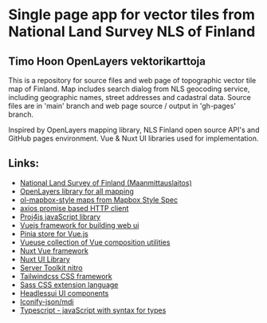 # Single page app for vector tiles from National Land Survey NLS of Finland 
## Timo Hoon OpenLayers vektorikarttoja

This is a repository for source files and web page of topographic vector tile map of Finland.
Map includes search dialog from NLS geocoding service, including geographic names, street addresses and cadastral data.
Source files are in 'main' branch and web page source / output in 'gh-pages' branch.

Inspired by OpenLayers mapping library, NLS Finland open source API's and GitHub pages environment. Vue & Nuxt UI libraries used for implementation.

## Links:
- [National Land Survey of Finland (Maanmittauslaitos)](https://beta-karttakuva.maanmittauslaitos.fi/)
- [OpenLayers library for all mapping](https://openlayers.org/)
- [ol-mapbox-style maps from Mapbox Style Spec](https://github.com/openlayers/ol-mapbox-style)
- [axios promise based HTTP client](https://axios-http.com/)
- [Proj4js javaScript library](http://proj4js.org/)
- [Vuejs framework for building web ui](https://vuejs.org/)
- [Pinia store for Vue.js](https://pinia.vuejs.org/)
- [Vueuse collection of Vue composition utilities](https://vueuse.org/)
- [Nuxt Vue framework](https://nuxt.com/)
- [Nuxt UI Library](https://ui.nuxt.com/)
- [Server Toolkit nitro](https://nitro.unjs.io/)
- [Tailwindcss CSS framework](https://tailwindcss.com/)
- [Sass CSS extension language](https://sass-lang.com/)
- [Headlessui UI components](https://headlessui.com/)
- [Iconify-json/mdi](https://icon-sets.iconify.design/mdi/)
- [Typescript - javaScript with syntax for types](https://www.typescriptlang.org/)
